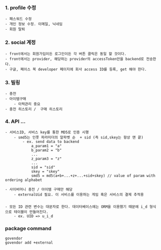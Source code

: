 ### 1. profile 수정
    - 패스워드 수정
    - 개인 정보 수정. 이메일, 닉네임
    - 회원 탈퇴

### 2. social 계정  
    - front에서는 회원가입이든 로그인이든 각 버튼 클릭은 동일 할 것이다.    
    - front에서는 provider, 해당하는 provider의 accessToken만을 backend로 전송한다.  
    - 구글, 페이스 북 developer 페이지에 회사 access ID를 등록, get 해야 한다.

### 3. 빌링
    - 충전
    - 아이템구매
        - 이력관리 중요
    - 충전 히스토리 /  구매 히스토리


### 4. API ... 
    - 서비스ID, 서비스 key를 통한 MD5로 인증 시행
        - smd5는 인풋 파라미더의 알파벳 순  + sid (즉 sid,skey는 항상 맨 끝)
            - ex. send data to backend 
                a_param1 = "a"
                b_param2 = "b"
                ...
                z_param3 = "z"
                ...
                sid = "sid"
                skey = "skey"
                smd5 = md5(a+b+...+z+...+sid+skey) // value of param with ordering alphabet

    - 사이버머니 충전 / 아이템 구매만 해당
        - externalUid 필요. 이 서비스를 이용하는 게임 혹은 서비스의 결제 추적용

###
    - 모든 ID 관련 변수는 대문자로 한다. 데이터베이스에는 ORM을 이용했기 때문에 i_d 형식으로 테이블이 만들어진다.
        - ex. UID => u_i_d

### package command
    govendor 
    govendor add +external